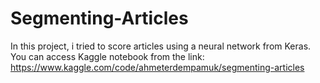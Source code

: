 
# Segmenting-Articles

In this project, i tried to score articles using a neural network from Keras.
You can access Kaggle notebook from the link: https://www.kaggle.com/code/ahmeterdempamuk/segmenting-articles